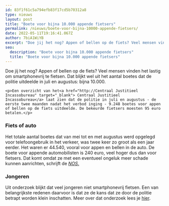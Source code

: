 ```yaml
---
id: 83f1f61c5a794efb83f17cd5b70312a8
type: nieuws
layout: post
title: "Boete voor bijna 10.000 appende fietsers"
permalink: /nieuws/boete-voor-bijna-10000-appende-fietsers/
date: 2022-05-11T19:16:41.067Z
author: 7biA1WiYB
excerpt: "Doe jij het nog? Appen of bellen op de fiets? Veel mensen vinden het lastig om smartphonevrij te fietsen. Dat blijkt wel uit het aantal boetes dat de politie uitdeelde in juli en augustus: bijna 10.000.  "
seo:
  description: "Boete voor bijna 10.000 appende fietsers"
  title: "Boete voor bijna 10.000 appende fietsers"
---
```

Doe jij het nog? Appen of bellen op de fiets? Veel mensen vinden het lastig om smartphonevrij te fietsen. Dat blijkt wel uit het aantal boetes dat de politie uitdeelde in juli en augustus: bijna 10.000.  

    <p>Een overzicht van het<a href="http://Centraal Justitieel Incassobureau" target="_blank"> Centraal Justitieel Incassobureau</a> laat zien dat de politie in juli en augustus - de eerste twee maanden nadat het verbod inging - 9.248 boetes voor appen of bellen op de fiets uitdeelde. De bekeurde fietsers moesten 95 euro betalen.</p>
<h3>Fiets of auto</h3>
<p>Het totale aantal boetes dat van mei tot en met augustus werd opgelegd voor telefoongebruik in het verkeer, was twee keer zo groot als een jaar eerder. Het waren er 44.540, vooral voor appen en bellen in de auto. De boete voor appende automobilisten is 240 euro, veel hoger dus dan voor fietsers. Dat komt omdat ze met een eventueel ongeluk meer schade kunnen aanrichten, schrijft de <a href="https://nos.nl/artikel/2305267-in-twee-maanden-tijd-bijna-10-000-appende-fietsers-beboet.html" target="_blank"><em>NOS</em>.</a></p>
<h3>Jongeren</h3>
<p>Uit onderzoek blijkt dat veel jongeren niet smartphonevrij fietsen. Een van belangrijkste redenen daarvoor is dat ze de kans dat ze door de politie betrapt worden klein inschatten. Meer over dat onderzoek lees je <a href="https://original.sevendays.nl/appverbod" target="_blank">hier</a>.</p>  
